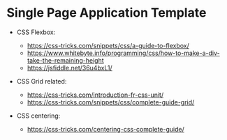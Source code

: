 # Single Page Application Template

* CSS Flexbox:
    - https://css-tricks.com/snippets/css/a-guide-to-flexbox/
    - https://www.whitebyte.info/programming/css/how-to-make-a-div-take-the-remaining-height 
    - https://jsfiddle.net/36u4bxL1/

* CSS Grid related:

  - https://css-tricks.com/introduction-fr-css-unit/
  - https://css-tricks.com/snippets/css/complete-guide-grid/


* CSS centering:
  - https://css-tricks.com/centering-css-complete-guide/
